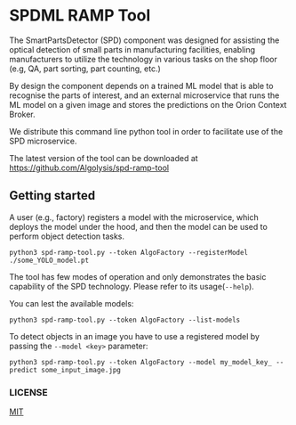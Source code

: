 # SPDML RAMP Tool

The SmartPartsDetector (SPD) component was designed for assisting the optical detection of small parts in manufacturing facilities, enabling manufacturers to utilize the technology in various tasks on the shop floor (e.g, QA, part sorting, part counting, etc.)

By design the component depends on a trained ML model that is able to recognise the parts of interest, and an external microservice that runs the ML
model on a given image and stores the predictions on the Orion Context Broker.

We distribute this command line python tool in order to facilitate use of the SPD microservice. 

The latest version of the tool can be downloaded at https://github.com/Algolysis/spd-ramp-tool


## Getting started

A user (e.g., factory) registers a model with the microservice, which deploys the model under the hood,
and then the model can be used to perform object detection tasks. 

```
python3 spd-ramp-tool.py --token AlgoFactory --registerModel ./some_YOLO_model.pt
```

The tool has few modes of operation and only demonstrates the basic capability of the SPD technology. Please refer to its usage(```--help```).

You can lest the available models:

```
python3 spd-ramp-tool.py --token AlgoFactory --list-models
```

To detect objects in an image you have to use a registered model by passing the ```--model <key>``` parameter:

```
python3 spd-ramp-tool.py --token AlgoFactory --model my_model_key_ --predict some_input_image.jpg
```

### LICENSE
[MIT](LICENSE)
